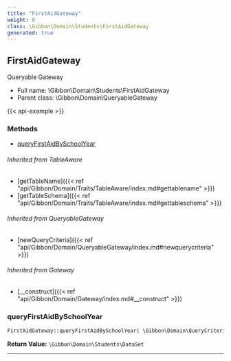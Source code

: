 ```yaml
---
title: "FirstAidGateway"
weight: 0
class: \Gibbon\Domain\Students\FirstAidGateway
generated: true
---
```


## FirstAidGateway 

Queryable Gateway



* Full name: \Gibbon\Domain\Students\FirstAidGateway
* Parent class: \Gibbon\Domain\QueryableGateway

{{< api-example >}} 



### Methods

- [queryFirstAidBySchoolYear](#queryfirstaidbyschoolyear)




###### Inherited from TableAware
- [getTableName]({{< ref "api/Gibbon/Domain/Traits/TableAware/index.md#gettablename" >}})
- [getTableSchema]({{< ref "api/Gibbon/Domain/Traits/TableAware/index.md#gettableschema" >}})

###### Inherited from QueryableGateway
- [newQueryCriteria]({{< ref "api/Gibbon/Domain/QueryableGateway/index.md#newquerycriteria" >}})

###### Inherited from Gateway
- [__construct]({{< ref "api/Gibbon/Domain/Gateway/index.md#__construct" >}})



### queryFirstAidBySchoolYear



```php
FirstAidGateway::queryFirstAidBySchoolYear( \Gibbon\Domain\QueryCriteria $criteria, $gibbonSchoolYearID ): \Gibbon\Domain\Students\DataSet
```






**Return Value:**
`\Gibbon\Domain\Students\DataSet`  



---

